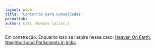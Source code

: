 ```yaml
---
layout: page
title: "Contornos para Comunidades"
permalink: 
author: Cali (Renato Caliari)
---
```


Em construção. Enquanto isso se inspire nesse caso: [Heaven On Earth. Neighborhood Parliaments in India](https://www.youtube.com/watch?v=D5OIi942xX8).
